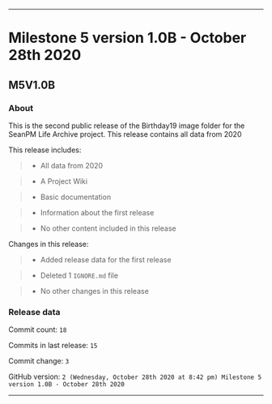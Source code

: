 
***

# Milestone 5 version 1.0B - October 28th 2020

## M5V1.0B

### About

This is the second public release of the Birthday19 image folder for the SeanPM Life Archive project. This release contains all data from 2020

This release includes:

> * All data from 2020

> * A Project Wiki

> * Basic documentation

> * Information about the first release

> * No other content included in this release

Changes in this release:

> * Added release data for the first release

> * Deleted 1 `IGNORE.md` file

> * No other changes in this release

### Release data

Commit count: `18`

Commits in last release: `15`

Commit change: `3`

GitHub version: `2 (Wednesday, October 28th 2020 at 8:42 pm) Milestone 5 version 1.0B - October 28th 2020`

***
